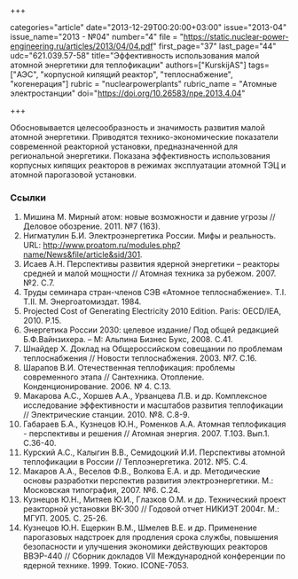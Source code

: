 +++

categories="article"
date="2013-12-29T00:20:00+03:00"
issue="2013-04"
issue_name="2013 - №04"
number="4"
file = "https://static.nuclear-power-engineering.ru/articles/2013/04/04.pdf"
first_page="37"
last_page="44"
udc="621.039.57-58"
title="Эффективность использования малой атомной энергетики для теплофикации"
authors=["KurskijAS"]
tags=["АЭС", "корпусной кипящий реактор", "теплоснабжение", "когенерация"]
rubric = "nuclearpowerplants"
rubric_name = "Атомные электростанции"
doi="https://doi.org/10.26583/npe.2013.4.04"

+++

Обосновывается целесообразность и значимость развития малой атомной энергетики. Приводятся технико-экономические показатели современной реакторной установки, предназначенной для региональной энергетики. Показана эффективность использования корпусных кипящих реакторов в режимах эксплуатации атомной ТЭЦ и атомной парогазовой установки.

### Ссылки

1. Мишина М. Мирный атом: новые возможности и давние угрозы // Деловое обозрение. 2011. №7 (163).
2. Нигматулин Б.И. Электроэнергетика России. Мифы и реальность. URL: http://www.proatom.ru/modules.php?name/News&file/article&sid/301.
3. Исаев А.Н. Перспективы развития ядерной энергетики – реакторы средней и малой мощности // Атомная техника за рубежом. 2007. №2. С.7.
4. Труды семинара стран-членов СЭВ «Атомное теплоснабжение». Т.I. Т.II. М. Энергоатомиздат. 1984.
5. Projected Cost of Generating Electricity 2010 Edition. Paris: OECD/IEA, 2010. Р.15.
6. Энергетика России 2030: целевое издание/ Под общей редакцией Б.Ф.Вайнзихера. – М: Альпина Бизнес Букс, 2008. С.41.
7. Шнайдер Х. Доклад на Общероссийском совещании по проблемам теплоснабжения // Новости теплоснабжения. 2003. №7. С.16.
8. Шарапов В.И. Отечественная теплофикация: проблемы современного этапа // Сантехника. Отопление. Конденционирование. 2006. № 4. С.13.
9. Макарова А.С., Хоршев А.А., Урванцева Л.В. и др. Комплексное исследование эффективности и масштабов развития теплофикации // Электрические станции. 2010. №8. С.8-9.
10. Габараев Б.А., Кузнецов Ю.Н., Роменков А.А. Атомная теплофикация - перспективы и решения // Атомная энергия. 2007. Т.103. Вып.1. С.36-40.
11. Курский А.С., Калыгин В.В., Семидоцкий И.И. Перспективы атомной теплофикации в России // Теплоэнергетика. 2012. №5. С.4.
12. Макаров А.А., Веселов Ф.В., Волкова Е.А. и др. Методические основы разработки перспектив развития электроэнергетики. М.: Московская типография, 2007. №6. С.24.
13. Кузнецов Ю.Н., Митяев Ю.И., Глазков О.М. и др. Технический проект реакторной установки ВК-300 // Годовой отчет НИКИЭТ 2004г. М.: МГУП. 2005. С. 25-26.
14. Кузнецов Ю.Н. Ещеркин В.М., Шмелев В.Е. и др. Применение парогазовых надстроек для продления срока службы, повышения безопасности и улучшения экономики действующих реакторов ВВЭР-440 // Сборник докладов VII Международной конференции по ядерной технике. 1999. Токио. ICONE-7053.